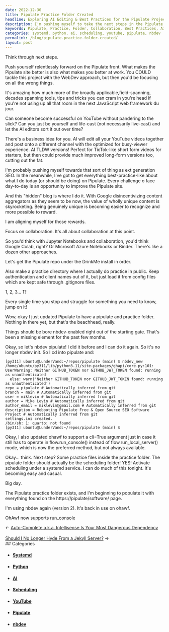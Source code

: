 ```yaml
---
date: 2022-12-30
title: Pipulate Practice Folder Created
headline: Exploring AI Editing & Best Practices for the Pipulate Project
description: I'm pushing myself to take the next steps in the Pipulate project, focusing on collaboration and best practices. I'm exploring ideas to use AI to edit my YouTube videos, setting up the Pipulate repo and practice folder, and activating scheduling under a systemd service. I'm using nbdev version 2 and OhAwf with the addition of the run_console feature. All the necessary software can be found on the Pipulate Software page. Come explore the possibilities with me!
keywords: Pipulate, Practice, Folder, Collaboration, Best Practices, AI, YouTube, Repo, Scheduling, Systemd, Service, nbdev, Version 2, OhAwf, Run_Console, Software
categories: systemd, python, ai, scheduling, youtube, pipulate, nbdev
permalink: /blog/pipulate-practice-folder-created/
layout: post
---
```



Think through next steps.

Push yourself relentlessly forward on the Pipulate front. What makes the
Pipulate site better is also what makes you better at work. You COULD tackle
this project with the WebDev approach, but then you'd be focusing on all the
wrong things.

It's amazing how much more of the broadly applicable,field-spanning, decades
spanning tools, tips and tricks you can cram in you're head if you're not using
up all that room in the next JavaScript web framework du jour.

Can someone become successful on YouTube without pandering to the slick? Can
you just be yourself and life-cast (not necessarily live-cast) and let the AI
editors sort it out over time?

There's a business idea for you. AI will edit all your YouTube videos together
and post onto a different channel with the optimized for busy-viewer
experience. AI TLDW versions! Perfect for TicTok-like short form videos for
starters, but then could provide much improved long-form versions too, cutting
out the fat.

I'm probably pushing myself towards that sort of thing as ext generation SEO.
In the meanwhile, I've got to get everything best-practice-like about what I do
today (or should be doing) on Pipulate. Every challenge o face day-to-day is an
opportunity to improve the Pipulate site.

And this "hidden" blog is where I do it. With Google disincentivizing content
aggregators as they seem to be now, the value of wholly unique content is
skyrocketing. Being genuinely unique is becoming easier to recognize and more
possible to reward.

I am aligning myself for those rewards.

Focus on collaboration. It's all about collaboration at this point.

So you'd think with Jupyter Notebooks and collaboration, you'd think Google
Colab, right? Or Microsoft Azure Notebooks or Binder. There's like a dozen
other approaches.

Let's get the Pipulate repo under the DrinkMe install in order.

Also make a practice directory where I actually do practice in public. Keep
authentication and client names out of it, but just load it from config files
which are kept safe through .gitignore files.

1, 2, 3... 1?

Every single time you stop and struggle for something you need to know, jump on
it!

Wow, okay I just updated Pipulate to have a pipulate and practice folder.
Nothing in there yet, but that's the beachhead, really.

Things should be bore nbdev-enabled right out of the starting gate. That's been
a missing element for the past few months.

Okay, so let's nbdev pipulate! I did it before and I can do it again. So it's
no longer nbdev init. So I cd into pipulate and:

    [py311] ubuntu@LunderVand:~/repos/pipulate (main) $ nbdev_new
    /home/ubuntu/py311/lib/python3.11/site-packages/ghapi/core.py:101: UserWarning: Neither GITHUB_TOKEN nor GITHUB_JWT_TOKEN found: running as unauthenticated
      else: warn('Neither GITHUB_TOKEN nor GITHUB_JWT_TOKEN found: running as unauthenticated')
    repo = pipulate # Automatically inferred from git
    branch = main # Automatically inferred from git
    user = miklevin # Automatically inferred from git
    author = Mike Levin # Automatically inferred from git
    author_email = miklevin@gmail.com # Automatically inferred from git
    description = Rebooting Pipulate Free & Open Source SEO Software Project # Automatically inferred from git
    settings.ini created.
    /bin/sh: 1: quarto: not found
    [py311] ubuntu@LunderVand:~/repos/pipulate (main) $

Okay, I also updated ohawf to support a cli=True argument just in case it still
has to operate in flow.run_console() instead of flow.run_local_server() mode,
which is now the preferred method, but not always available.

Okay... think. Next step? Some practice files inside the practice folder. The
pipulate folder should actually be the scheduling folder! YES! Activate
scheduling under a systemd service. I can do much of this tonight. It's
becoming easy and casual.

Big day.

The Pipulate practice folder exists, and I'm beginning to populate it with
everything found on the https://pipulate/software/ page.

I'm using nbdev again (version 2). It's back in use on ohawf.

OhAwf now supports run_console


<div class="arrow-links"><div class="post-nav-prev"><span class="arrow">&larr;&nbsp;</span><a href="/blog/auto-complete-a-k-a-intellisense-is-your-most-dangerous-dependency/">Auto-Complete a.k.a. Intellisense Is Your Most Dangerous Dependency</a></div> &nbsp; <div class="post-nav-next"><a href="/blog/should-i-no-longer-hyde-from-a-jekyll-server/">Should I No Longer Hyde From a Jekyll Server?</a><span class="arrow">&nbsp;&rarr;</span></div></div>
## Categories

<ul>
<li><h4><a href='/systemd/'>Systemd</a></h4></li>
<li><h4><a href='/python/'>Python</a></h4></li>
<li><h4><a href='/ai/'>AI</a></h4></li>
<li><h4><a href='/scheduling/'>Scheduling</a></h4></li>
<li><h4><a href='/youtube/'>YouTube</a></h4></li>
<li><h4><a href='/pipulate/'>Pipulate</a></h4></li>
<li><h4><a href='/nbdev/'>nbdev</a></h4></li></ul>
